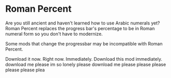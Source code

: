 # <cy>Roman Percent</c> 
Are you still <cy>ancient</c> and haven't learned how to use <cb>Arabic</c> numerals yet? <cy>Roman Percent</c> replaces the <cg>progress bar's</c> percentage to be in <cy>Roman numeral form</c> so you don't have to <cr>modernize</c>. 

Some mods that change the progressbar may be incompatible with Roman Percent. 

Download it <cr>now</c>. Right <cr>now</c>. <cb>Immediately</c>. Download this <cg>mod</c> <cb>immediately</c>. download <cg>me</c> please im so <cy>lonely</c> please download me <cr>please please please please please plea</c>